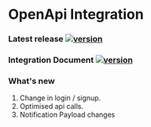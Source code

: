 # OpenApi Integration

### Latest release [![version](https://img.shields.io/badge/version-1.1.2-green)](https://github.com/CocoaPods/Specs/blob/master/Specs/3/4/b/OpenAPI/1.1.2/OpenAPI.podspec.json)
### Integration Document [![version](https://img.shields.io/badge/Documentation-blue)](https://github.com/In-telligentLLC/openapi-ios/blob/main/OpenApi%20integration.md)
### What's new
 1. Change in login / signup.
 2. Optimised api calls.
 3. Notification Payload changes
